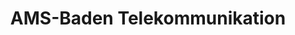 ---
title: "AMS-Baden Telekommunikation"
url: /kehl/ams-baden-telekommunikation/
shop: Elektronik
---